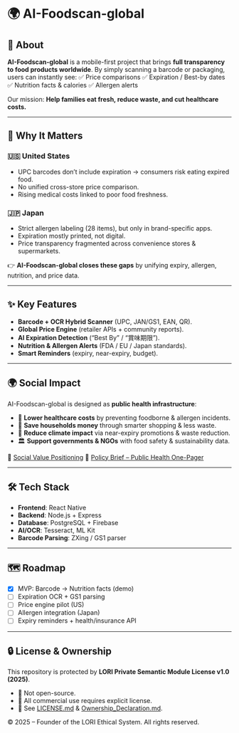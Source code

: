 # 🌍 AI-Foodscan-global

## 📌 About
**AI-Foodscan-global** is a mobile-first project that brings **full transparency to food products worldwide**.
By simply scanning a barcode or packaging, users can instantly see:
✅ Price comparisons
✅ Expiration / Best-by dates
✅ Nutrition facts & calories
✅ Allergen alerts

Our mission: **Help families eat fresh, reduce waste, and cut healthcare costs.**

---

## 🚩 Why It Matters

### 🇺🇸 United States
- UPC barcodes don’t include expiration → consumers risk eating expired food.
- No unified cross-store price comparison.
- Rising medical costs linked to poor food freshness.

### 🇯🇵 Japan
- Strict allergen labeling (28 items), but only in brand-specific apps.
- Expiration mostly printed, not digital.
- Price transparency fragmented across convenience stores & supermarkets.

👉 **AI-Foodscan-global closes these gaps** by unifying expiry, allergen, nutrition, and price data.

---

## ✨ Key Features
- **Barcode + OCR Hybrid Scanner** (UPC, JAN/GS1, EAN, QR).
- **Global Price Engine** (retailer APIs + community reports).
- **AI Expiration Detection** (“Best By” / “賞味期限”).
- **Nutrition & Allergen Alerts** (FDA / EU / Japan standards).
- **Smart Reminders** (expiry, near-expiry, budget).

---

## 🌍 Social Impact
AI-Foodscan-global is designed as **public health infrastructure**:
- 🏥 **Lower healthcare costs** by preventing foodborne & allergen incidents.
- 🛒 **Save households money** through smarter shopping & less waste.
- 🌱 **Reduce climate impact** via near-expiry promotions & waste reduction.
- 🏛 **Support governments & NGOs** with food safety & sustainability data.

🔗 [Social Value Positioning](./Social_Value_Positioning.md)
🔗 [Policy Brief – Public Health One-Pager](./Policy_Brief_PublicHealth.md)

---

## 🛠 Tech Stack
- **Frontend**: React Native
- **Backend**: Node.js + Express
- **Database**: PostgreSQL + Firebase
- **AI/OCR**: Tesseract, ML Kit
- **Barcode Parsing**: ZXing / GS1 parser

---

## 🗺 Roadmap
- [x] MVP: Barcode → Nutrition facts (demo)
- [ ] Expiration OCR + GS1 parsing
- [ ] Price engine pilot (US)
- [ ] Allergen integration (Japan)
- [ ] Expiry reminders + health/insurance API

---

## 🔒 License & Ownership
This repository is protected by **LORI Private Semantic Module License v1.0 (2025)**.
- 🚫 Not open-source.
- 📝 All commercial use requires explicit license.
- 📜 See [LICENSE.md](./AI_Foodscan-global/LICENSE.md) & [Ownership_Declaration.md](./docsAI_Foodscan-global/Ownership_Declaration.md).

© 2025 – Founder of the LORI Ethical System. All rights reserved.
